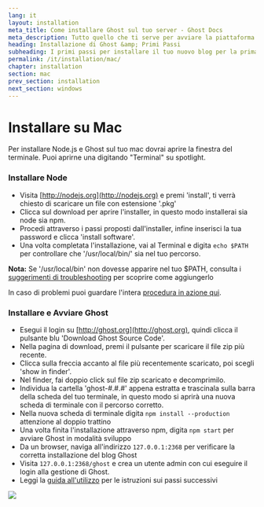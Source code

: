 ```yaml
---
lang: it
layout: installation
meta_title: Come installare Ghost sul tuo server - Ghost Docs
meta_description: Tutto quello che ti serve per avviare la piattaforma di blog Ghost in locale o sul tuo ambiente remoto.
heading: Installazione di Ghost &amp; Primi Passi
subheading: I primi passi per installare il tuo nuovo blog per la prima volta.
permalink: /it/installation/mac/
chapter: installation
section: mac
prev_section: installation
next_section: windows
---
```



# Installare su Mac <a id="install-mac"></a>

Per installare Node.js e Ghost sul tuo mac dovrai aprire la finestra del terminale. Puoi aprirne una digitando "Terminal" su spotlight.

### Installare Node

*   Visita [http://nodejs.org](http://nodejs.org) e premi 'install', ti verrà chiesto di scaricare un file con estensione '.pkg'
*   Clicca sul download per aprire l'installer, in questo modo installerai sia node sia npm.
*   Procedi attraverso i passi proposti dall'installer, infine inserisci la tua password e clicca 'install software'.
*   Una volta completata l'installazione, vai al Terminal e digita `echo $PATH` per controllare che '/usr/local/bin/' sia nel tuo percorso.

<p class="note"><strong>Nota:</strong> Se '/usr/local/bin' non dovesse apparire nel tuo $PATH, consulta i <a href="#export-path">suggerimenti di troubleshooting</a> per scoprire come aggiungerlo</p>

In caso di problemi puoi guardare l'intera [procedura in azione qui](https://s3-eu-west-1.amazonaws.com/ghost-website-cdn/install-node-mac.gif "Install Node on Mac").

### Installare e Avviare Ghost

*   Esegui il login su [http://ghost.org](http://ghost.org), quindi clicca il pulsante blu 'Download Ghost Source Code'.
*   Nella pagina di download, premi il pulsante per scaricare il file zip più recente.
*   Clicca sulla freccia accanto al file più recentemente scaricato, poi scegli 'show in finder'.
*   Nel finder, fai doppio click sul file zip scaricato e decomprimilo.
*   Individua la cartella 'ghost-#.#.#' appena estratta e trascinala sulla barra della scheda del tuo terminale, in questo modo si aprirà una nuova scheda di terminale con il percorso corretto.
*   Nella nuova scheda di terminale digita `npm install --production` <span class="note">attenzione al doppio trattino</span>
*   Una volta finita l'installazione attraverso npm, digita `npm start` per avviare Ghost in modalità sviluppo
*   Da un browser, naviga all'indirizzo <code class="path">127.0.0.1:2368</code> per verificare la corretta installazione del blog Ghost
*   Visita <code class="path">127.0.0.1:2368/ghost</code> e crea un utente admin con cui eseguire il login alla gestione di Ghost.
*   Leggi la [guida all'utilizzo](/usage) per le istruzioni sui passi successivi

![](https://s3-eu-west-1.amazonaws.com/ghost-website-cdn/install-ghost-mac.gif)

